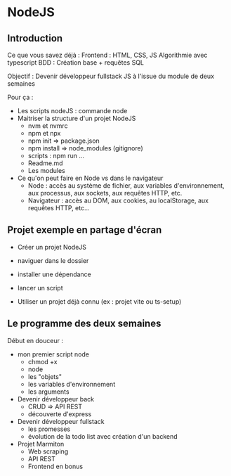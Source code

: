 # NodeJS

## Introduction

Ce que vous savez déjà :
Frontend : HTML, CSS, JS
Algorithmie avec typescript
BDD : Création base + requêtes SQL

Objectif : Devenir développeur fullstack JS à l'issue du module de deux semaines

Pour ça :
- Les scripts nodeJS : commande node
- Maitriser la structure d'un projet NodeJS
    - nvm et nvmrc
    - npm et npx
    - npm init => package.json
    - npm install => node_modules (gitignore)
    - scripts : npm run ...
    - Readme.md
    - Les modules
- Ce qu'on peut faire en Node vs dans le navigateur
    - Node : accès au système de fichier, aux variables d'environnement, aux processus, aux sockets, aux requêtes HTTP, etc.
    - Navigateur : accès au DOM, aux cookies, au localStorage, aux requêtes HTTP, etc...

## Projet exemple en partage d'écran

- Créer un projet NodeJS
- naviguer dans le dossier
- installer une dépendance
- lancer un script

- Utiliser un projet déjà connu (ex : projet vite ou ts-setup)

## Le programme des deux semaines

Début en douceur :
- mon premier script node
    - chmod +x
    - node
    - les "objets"
    - les variables d'environnement
    - les arguments
- Devenir développeur back
    - CRUD => API REST
    - découverte d'express
- Devenir développeur fullstack
    - les promesses
    - évolution de la todo list avec création d'un backend
- Projet Marmiton
    - Web scraping
    - API REST
    - Frontend en bonus